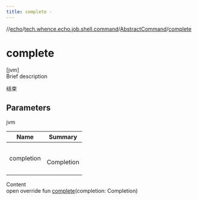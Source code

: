 ```yaml
---
title: complete -
---
```

//[echo](../../index.md)/[tech.whence.echo.job.shell.command](../index.md)/[AbstractCommand](index.md)/[complete](complete.md)



# complete  
[jvm]  
Brief description  


结束



## Parameters  
  
jvm  
  
|  Name|  Summary| 
|---|---|
| completion| <br><br>Completion<br><br>
  
  
Content  
open override fun [complete](complete.md)(completion: Completion)  



